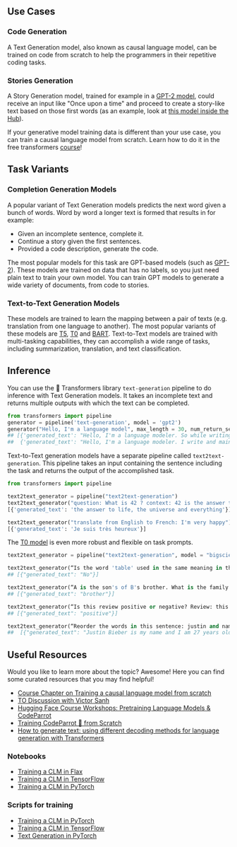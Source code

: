 ## Use Cases

### Code Generation

A Text Generation model, also known as causal language model, can be trained on code from scratch to help the programmers in their repetitive coding tasks.

### Stories Generation

A Story Generation model, trained for example in a [GPT-2 model](https://huggingface.co/gpt2), could receive an input like "Once upon a time" and proceed to create a story-like text based on those first words (as an example, look at [this model inside the Hub](https://huggingface.co/pranavpsv/gpt2-genre-story-generator)).

If your generative model training data is different than your use case, you can train a causal language model from scratch. Learn how to do it in the free transformers [course](https://huggingface.co/course/chapter7/6?fw=pt)!

## Task Variants

### Completion Generation Models

A popular variant of Text Generation models predicts the next word given a bunch of words. Word by word a longer text is formed that results in for example:

- Given an incomplete sentence, complete it.
- Continue a story given the first sentences.
- Provided a code description, generate the code.

The most popular models for this task are GPT-based models (such as [GPT-2](https://huggingface.co/gpt2)). These models are trained on data that has no labels, so you just need plain text to train your own model. You can train GPT models to generate a wide variety of documents, from code to stories.

### Text-to-Text Generation Models

These models are trained to learn the mapping between a pair of texts (e.g. translation from one language to another). The most popular variants of these models are [T5](https://huggingface.co/docs/transformers/model_doc/t5), [T0](https://huggingface.co/bigscience/T0pp) and [BART](https://huggingface.co/docs/transformers/model_doc/bart). Text-to-Text models are trained with multi-tasking capabilities, they can accomplish a wide range of tasks, including summarization, translation, and text classification.

## Inference

You can use the 🤗 Transformers library `text-generation` pipeline to do inference with Text Generation models. It takes an incomplete text and returns multiple outputs with which the text can be completed.

```python
from transformers import pipeline
generator = pipeline('text-generation', model = 'gpt2')
generator("Hello, I'm a language model", max_length = 30, num_return_sequences=3)
## [{'generated_text': "Hello, I'm a language modeler. So while writing this, when I went out to meet my wife or come home she told me that my"},
##  {'generated_text': "Hello, I'm a language modeler. I write and maintain software in Python. I love to code, and that includes coding things that require writing"}, ...
```

Text-to-Text generation models have a separate pipeline called `text2text-generation`. This pipeline takes an input containing the sentence including the task and returns the output of the accomplished task.

```python
from transformers import pipeline

text2text_generator = pipeline("text2text-generation")
text2text_generator("question: What is 42 ? context: 42 is the answer to life, the universe and everything")
[{'generated_text': 'the answer to life, the universe and everything'}]

text2text_generator("translate from English to French: I'm very happy")
[{'generated_text': 'Je suis très heureux'}]
```

The [T0 model](https://huggingface.co/bigscience/T0) is even more robust and flexible on task prompts.

```python
text2text_generator = pipeline("text2text-generation", model = "bigscience/T0")

text2text_generator(“Is the word 'table' used in the same meaning in the two previous sentences? Sentence A: you can leave the books on the table over there. Sentence B: the tables in this book are very hard to read.” )
## [{"generated_text": "No"}]

text2text_generator(“A is the son's of B's brother. What is the family relationship between A and B?”)
## [{"generated_text": "brother"}]

text2text_generator(“Is this review positive or negative? Review: this is the best cast iron skillet you will ever buy”)
## [{"generated_text": "positive"}]

text2text_generator(“Reorder the words in this sentence: justin and name bieber years is my am I 27 old.”)
##  [{"generated_text": "Justin Bieber is my name and I am 27 years old"}]
```

## Useful Resources

Would you like to learn more about the topic? Awesome! Here you can find some curated resources that you may find helpful!

- [Course Chapter on Training a causal language model from scratch](https://huggingface.co/course/chapter7/6?fw=pt)
- [TO Discussion with Victor Sanh](https://www.youtube.com/watch?v=Oy49SCW_Xpw&ab_channel=HuggingFace)
- [Hugging Face Course Workshops: Pretraining Language Models & CodeParrot](https://www.youtube.com/watch?v=ExUR7w6xe94&ab_channel=HuggingFace)
- [Training CodeParrot 🦜 from Scratch](https://huggingface.co/blog/codeparrot)
- [How to generate text: using different decoding methods for language generation with Transformers](https://huggingface.co/blog/how-to-generate)

### Notebooks

- [Training a CLM in Flax](https://github.com/huggingface/notebooks/blob/master/examples/causal_language_modeling_flax.ipynb)
- [Training a CLM in TensorFlow](https://github.com/huggingface/notebooks/blob/master/examples/language_modeling_from_scratch-tf.ipynb)
- [Training a CLM in PyTorch](https://github.com/huggingface/notebooks/blob/master/examples/language_modeling_from_scratch.ipynb)

### Scripts for training

- [Training a CLM in PyTorch](https://github.com/huggingface/transformers/tree/master/examples/pytorch/language-modeling)
- [Training a CLM in TensorFlow](https://github.com/huggingface/transformers/tree/master/examples/tensorflow/language-modeling)
- [Text Generation in PyTorch](https://github.com/huggingface/transformers/tree/master/examples/pytorch/text-generation)

